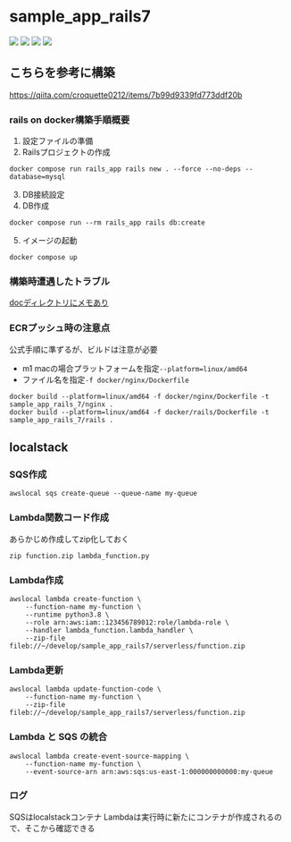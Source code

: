 # sample_app_rails7
![](https://img.shields.io/badge/rails-7.0.8-red.svg)
![](https://img.shields.io/badge/ruby-3.2.2-orange.svg)
![](https://img.shields.io/badge/mysql-8.2.0-blue.svg)
![](https://img.shields.io/badge/nginx-1.25.3-green.svg)

## こちらを参考に構築
https://qiita.com/croquette0212/items/7b99d9339fd773ddf20b
### rails on docker構築手順概要
1. 設定ファイルの準備
2. Railsプロジェクトの作成
```
docker compose run rails_app rails new . --force --no-deps --database=mysql
```
3. DB接続設定
4. DB作成
```
docker compose run --rm rails_app rails db:create
```
5. イメージの起動
```
docker compose up
```
### 構築時遭遇したトラブル
[docディレクトリにメモあり](/doc)
### ECRプッシュ時の注意点
公式手順に準ずるが、ビルドは注意が必要
- m1 macの場合プラットフォームを指定`--platform=linux/amd64`
- ファイル名を指定`-f docker/nginx/Dockerfile`
```
docker build --platform=linux/amd64 -f docker/nginx/Dockerfile -t sample_app_rails_7/nginx .
docker build --platform=linux/amd64 -f docker/rails/Dockerfile -t sample_app_rails_7/rails .
```
## localstack
### SQS作成
```
awslocal sqs create-queue --queue-name my-queue
```
### Lambda関数コード作成
あらかじめ作成してzip化しておく
```
zip function.zip lambda_function.py
```
### Lambda作成
```
awslocal lambda create-function \
    --function-name my-function \
    --runtime python3.8 \
    --role arn:aws:iam::123456789012:role/lambda-role \
    --handler lambda_function.lambda_handler \
    --zip-file fileb://~/develop/sample_app_rails7/serverless/function.zip
```
### Lambda更新
```
awslocal lambda update-function-code \
    --function-name my-function \
    --zip-file fileb://~/develop/sample_app_rails7/serverless/function.zip
```
### Lambda と SQS の統合
```
awslocal lambda create-event-source-mapping \
    --function-name my-function \
    --event-source-arn arn:aws:sqs:us-east-1:000000000000:my-queue
```
### ログ
SQSはlocalstackコンテナ
Lambdaは実行時に新たにコンテナが作成されるので、そこから確認できる
